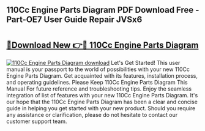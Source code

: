 ## 110Cc Engine Parts Diagram PDF Download Free - Part-OE7 User Guide Repair JVSx6

# <h2><a href="http://dfp1qgj.blite.top/?on=110Cc+Engine+Parts+Diagram">🔗Download New 👉🔴 110Cc Engine Parts Diagram</a></h2>

[![110Cc Engine Parts Diagram download](https://i.imgur.com/lujVjoI.png)](http://dfp1qgj.blite.top/?on=110Cc+Engine+Parts+Diagram)
Let's Get Started! This user manual is your passport to the world of possibilities with your new 110Cc Engine Parts Diagram. Get acquainted with its features, installation process, and operating guidelines. Please Keep 110Cc Engine Parts Diagram This Manual For future reference and troubleshooting tips. Enjoy the seamless integration of list of features with your new 110Cc Engine Parts Diagram. It's our hope that the 110Cc Engine Parts Diagram has been a clear and concise guide in helping you get started with your new product. Should you require any assistance or clarification, please do not hesitate to contact our customer support team.

